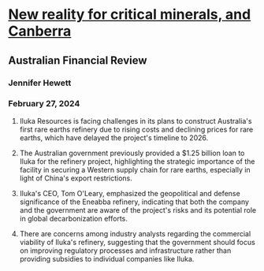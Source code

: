 # [New reality for critical minerals, and Canberra](https://advance.lexis.com/api/document?collection=news&id=urn:contentItem:6BFG-1K21-JD34-V3H6-00000-00&context=1519360)
## Australian Financial Review
### Jennifer Hewett
### February 27, 2024

1. Iluka Resources is facing challenges in its plans to construct Australia's first rare earths refinery due to rising costs and declining prices for rare earths, which have delayed the project's timeline to 2026.

2. The Australian government previously provided a $1.25 billion loan to Iluka for the refinery project, highlighting the strategic importance of the facility in securing a Western supply chain for rare earths, especially in light of China's export restrictions.

3. Iluka's CEO, Tom O'Leary, emphasized the geopolitical and defense significance of the Eneabba refinery, indicating that both the company and the government are aware of the project's risks and its potential role in global decarbonization efforts.

4. There are concerns among industry analysts regarding the commercial viability of Iluka's refinery, suggesting that the government should focus on improving regulatory processes and infrastructure rather than providing subsidies to individual companies like Iluka.